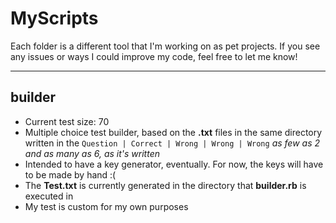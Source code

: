 # MyScripts

Each folder is a different tool that I'm working on as pet projects.  If you see any issues or ways I could improve my code, feel free to let me know!

-----

## builder
  * Current test size: 70
  * Multiple choice test builder, based on the **.txt** files in the same directory written in the `Question | Correct | Wrong | Wrong | Wrong` *as few as 2 and as many as 6, as it's written*
  * Intended to have a key generator, eventually. For now, the keys will have to be made by hand :(
  * The **Test.txt** is currently generated in the directory that **builder.rb** is executed in
  * My test is custom for my own purposes

